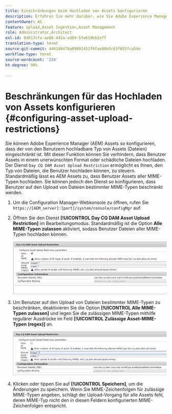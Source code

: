 ```yaml
---
title: Einschränkungen beim Hochladen von Assets konfigurieren
description: Erfahren Sie mehr darüber, wie Sie Adobe Experience Manager (AEM) Assets so konfigurieren können, dass der von den Benutzern hochladbare Typ von Assets (Dateien) eingeschränkt ist.
contentOwner: AG
feature: Upload,Asset Ingestion,Asset Management
role: Administrator,Architect
exl-id: 0d817cfa-ae06-442a-ad89-5fe619bb2eff
translation-type: tm+mt
source-git-commit: 440194476a89092451f9fae80b5c63f055fca54e
workflow-type: tm+mt
source-wordcount: '224'
ht-degree: 90%

---
```


# Beschränkungen für das Hochladen von Assets konfigurieren {#configuring-asset-upload-restrictions}

Sie können Adobe Experience Manager (AEM) Assets so konfigurieren, dass der von den Benutzern hochladbare Typ von Assets (Dateien) eingeschränkt ist. Mit dieser Funktion können Sie verhindern, dass Benutzer Assets in einem unerwünschten Format oder schädliche Dateien hochladen. Der Dienst `Day CQ DAM Asset Upload Restriction` ermöglicht es Ihnen, den Typ von Dateien, die Benutzer hochladen können, zu steuern. Standardmäßig lässt es AEM Assets zu, dass Benutzer Assets aller MIME-Typen hochladen. Sie können jedoch den Dienst so konfigurieren, dass Benutzer auf den Upload von Dateien bestimmter MIME-Typen beschränkt werden.

1. Um die Configuration Manager-Webkonsole zu öffnen, rufen Sie `https://[AEM_server]:[port]/system/console/configMgr` auf.
1. Öffnen Sie den Dienst **[!UICONTROL Day CQ DAM Asset Upload Restriction]** im Bearbeitungsmodus. Standardmäßig ist die Option **Alle MIME-Typen zulassen** aktiviert, sodass Benutzer Dateien aller MIME-Typen hochladen können.

   ![chlimage_1-378](assets/chlimage_1-378.png)

1. Um Benutzer auf den Upload von Dateien bestimmter MIME-Typen zu beschränken, deaktivieren Sie die Option **[!UICONTROL Alle MIME-Typen zulassen]** und legen Sie die zulässigen MIME-Typen mithilfe regulärer Ausdrücke im Feld **[!UICONTROL Zulässige Asset-MIME-Typen (regex)]** an.

   ![chlimage_1-379](assets/chlimage_1-379.png)

1. Klicken oder tippen Sie auf **[!UICONTROL Speichern]**, um die Änderungen zu speichern. Wenn Sie MIME-Zeichenfolgen für zulässige MIME-Typen angeben, schlägt der Upload-Vorgang für alle Assets fehl, deren MIME-Typ nicht den in diesen Feldern konfigurierten MIME-Zeichenfolgen entspricht.
